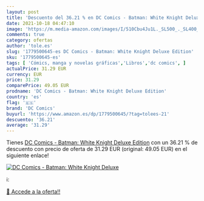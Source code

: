 ```yaml
---
layout: post
title: 'Descuento del 36.21 % en DC Comics - Batman: White Knight Deluxe '
date: 2021-10-18 04:47:10
image: 'https://m.media-amazon.com/images/I/510Cbu4Ju1L._SL500_._SL400_.jpg'
comments: true
category: ofertas
author: 'tole.es'
slug: '1779500645-es DC Comics - Batman: White Knight Deluxe Edition'
sku: '1779500645-es'
tags: [ 'Cómics, manga y novelas gráficas','Libros','dc comics', ]
actualPrice: 31.29 EUR
currency: EUR
price: 31.29
comparePrice: 49.05 EUR
prodname: 'DC Comics - Batman: White Knight Deluxe Edition'
country: 'es'
flag: '🇪🇸'
brand: 'DC Comics'
buyurl: 'https://www.amazon.es/dp/1779500645/?tag=tolees-21'
descuento: '36.21'
average: '31.29'
---
```


Tienes [DC Comics - Batman: White Knight Deluxe Edition](https://www.amazon.es/dp/1779500645/?tag=tolees-21) con un 36.21 % de descuento con precio de oferta de 31.29 EUR (original: 49.05 EUR) en el siguiente enlace!

[![DC Comics - Batman: White Knight Deluxe ](https://m.media-amazon.com/images/I/510Cbu4Ju1L._SL500_._SL400_.jpg)](https://www.amazon.es/dp/1779500645/?tag=tolees-21)

ℹ️:


[🛒 Accede a la oferta!!](https://www.amazon.es/dp/1779500645/?tag=tolees-21)

